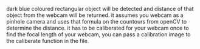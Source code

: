 dark blue coloured rectangular object will be detected and distance of that object from the webcam will be returned.
it assumes you webcam as a pinhole camera and uses that formula on the countours from openCV to determine the distance.
it has to be caliberated for your webcam once to find the focal length of your webcam,
you can pass a calibration image to the caliberate function in the file.
